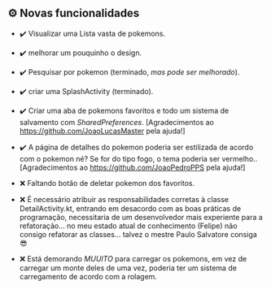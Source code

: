 ## ⚙️ Novas funcionalidades

- :heavy_check_mark: Visualizar uma Lista vasta de pokemons.
- :heavy_check_mark: melhorar um pouquinho o design.
- :heavy_check_mark: Pesquisar por pokemon (terminado, *mas pode ser melhorado*).
- :heavy_check_mark: criar uma SplashActivity (terminado).
- :heavy_check_mark: Criar uma aba de pokemons favoritos e todo um sistema de salvamento com *SharedPreferences*. [Agradecimentos ao https://github.com/JoaoLucasMaster pela ajuda!]
- :heavy_check_mark: A página de detalhes do pokemon poderia ser estilizada de acordo com o pokemon né? Se for do tipo fogo, o tema poderia ser vermelho.. [Agradecimentos ao https://github.com/JoaoPedroPPS pela ajuda!]

- :x: Faltando botão de deletar pokemon dos favoritos.
- :x: É necessário atribuir as responsabilidades corretas à classe DetailActivity.kt, entrando em desacordo com as boas práticas de programação, necessitaria de um desenvolvedor mais experiente para a refatoração... no meu estado atual de conhecimento (Felipe) não consigo refatorar as classes... talvez o mestre Paulo Salvatore consiga 😎
- :x: Está demorando *MUUITO* para carregar os pokemons, em vez de carregar um monte deles de uma vez, poderia ter um sistema de carregamento de acordo com a rolagem.
